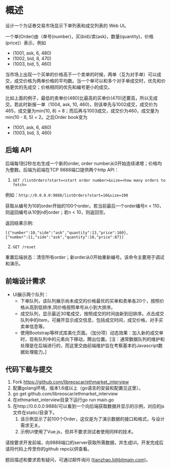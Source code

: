 # 概述

设计一个为证券交易市场显示下单列表和成交列表的 Web UI。

一个单(Order)由（单号(number)，买(bid)/卖(ask)，数量(quantity)，价格(price)）表示，例如

* (1001, ask, 6, 480)
* (1002, bid, 8, 470)
* (1003, bid, 5, 460)

当市场上出现一个买单的价格高于一个卖单的时候，两单（互为对手单）可以成交，成交价格为两单价格的平均数。当一个单可以和多个对手单成交时，优先和价格更优的先成交；价格相同的优先和编号更小的成交。

比如上面的例子，最低的卖单价(480)比最高的买单价(470)还要高，所以无成交。若此时新报一单（1004, ask, 10, 460)，则该单先与1002成交，成交价为465，成交量为min(10, 8) = 8；而后再与1003成交，成交价为460，成交量为min(10 - 8, 5) = 2。之后Order book变为

* (1001, ask, 6, 480)
* (1003, bid, 3, 460)

## 后端 API

后端每1到2秒左右生成一个新的order, order number从0开始连续递增；价格均为整数。后端为前端在TCP 9888端口提供两个http API：

1. `GET /listOrders?start=<start order number>&size=<how many orders to fetch>`

例如：`http://0.0.0.0:9888/listOrders?start=10&size=100`

获取从编号为10的order开始的100个order。若当前最后一个order编号n < 110，则返回编号从10到n的order；若n < 10，则返回空。

返回结果示例:

```
[{"number":10,"side":"ask","quantity":13,"price":160},{"number":11,"side":"ask","quantity":10,"price":87}]
```

2. `GET /reset`

重置后端状态：清空所有order；新order从0开始重新编号。该命令主要用于调试和演示。

## 前端设计需求

* UI展示两个队列：
  * 下单队列，该队列展示尚未成交的价格最优的买单和卖单各20个，按照价格从高到低排序,同价格按照单号从小到大排序。
  * 成交队列，显示最近30笔成交，按照成交的时间由新到旧排序。点击成交队列中的item，可展开显示成交信息，包括成交时间，成交价格，对手买卖单信息等。
  * 使用Bootstrap等样式库美化页面。（加分项）动态效果：加入新的成交单时，现有队列中的元素向下移动，腾出位置。[注：通常数据队列的维护和处理是在后端进行的，而这里交由前端维护旨在考察基本的Javascript数据处理能力。]

## 代码下载与提交

1.	Fork https://github.com/libreoscar/ethmarket_interview
2.	配置golang环境，版本1.6或以上（go语言的安装和配置见这里）。
3.	go get github.com/libreoscar/ethmarket_interview
4.	在ethmarket_interview目录下运行go run main.go
5.	在http://0.0.0.0:9888/可以看到一个向后端获取数据并显示的示例，对应的js文件在static/目录下。
    1.	该示例显示了前100个Order，这仅是为了演示数据的接口和格式，与设计需求无关。
    2.	示例UI使用了Vue.js，但并不要求测试者使用同样的技术。

请按要求开发前端，向9888端口的server获取所需数据，并生成UI。开发完成后请将代码上传至你的github repo以供查看。

题目描述和要求若有疑问，可通过邮件询问 (tianzhao.li@bitmain.com)。

